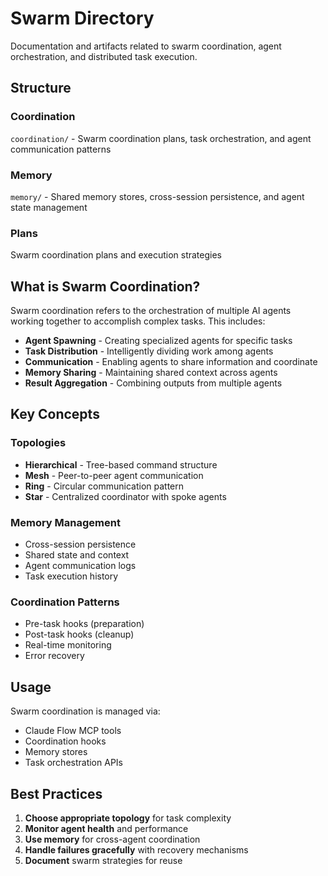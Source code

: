 # Swarm Directory

Documentation and artifacts related to swarm coordination, agent orchestration, and distributed task execution.

## Structure

### Coordination
`coordination/` - Swarm coordination plans, task orchestration, and agent communication patterns

### Memory
`memory/` - Shared memory stores, cross-session persistence, and agent state management

### Plans
Swarm coordination plans and execution strategies

## What is Swarm Coordination?

Swarm coordination refers to the orchestration of multiple AI agents working together to accomplish complex tasks. This includes:

- **Agent Spawning** - Creating specialized agents for specific tasks
- **Task Distribution** - Intelligently dividing work among agents
- **Communication** - Enabling agents to share information and coordinate
- **Memory Sharing** - Maintaining shared context across agents
- **Result Aggregation** - Combining outputs from multiple agents

## Key Concepts

### Topologies
- **Hierarchical** - Tree-based command structure
- **Mesh** - Peer-to-peer agent communication
- **Ring** - Circular communication pattern
- **Star** - Centralized coordinator with spoke agents

### Memory Management
- Cross-session persistence
- Shared state and context
- Agent communication logs
- Task execution history

### Coordination Patterns
- Pre-task hooks (preparation)
- Post-task hooks (cleanup)
- Real-time monitoring
- Error recovery

## Usage

Swarm coordination is managed via:
- Claude Flow MCP tools
- Coordination hooks
- Memory stores
- Task orchestration APIs

## Best Practices

1. **Choose appropriate topology** for task complexity
2. **Monitor agent health** and performance
3. **Use memory** for cross-agent coordination
4. **Handle failures gracefully** with recovery mechanisms
5. **Document** swarm strategies for reuse
